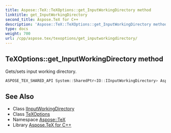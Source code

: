 ```yaml
---
title: Aspose::TeX::TeXOptions::get_InputWorkingDirectory method
linktitle: get_InputWorkingDirectory
second_title: Aspose.TeX for C++
description: 'Aspose::TeX::TeXOptions::get_InputWorkingDirectory method. Gets/sets input working directory in C++.'
type: docs
weight: 700
url: /cpp/aspose.tex/texoptions/get_inputworkingdirectory/
---
```

## TeXOptions::get_InputWorkingDirectory method


Gets/sets input working directory.

```cpp
ASPOSE_TEX_SHARED_API System::SharedPtr<IO::IInputWorkingDirectory> Aspose::TeX::TeXOptions::get_InputWorkingDirectory() const
```

## See Also

* Class [IInputWorkingDirectory](../../../aspose.tex.io/iinputworkingdirectory/)
* Class [TeXOptions](../)
* Namespace [Aspose::TeX](../../)
* Library [Aspose.TeX for C++](../../../)
